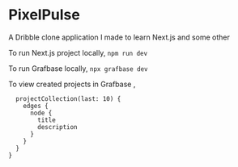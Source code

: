 # PixelPulse

A Dribble clone application I made to learn Next.js and some other

To run Next.js project locally,
`npm run dev`

To run Grafbase locally,
`npx grafbase dev`

To view created projects in Grafbase ,

```query ProjectCollection {
  projectCollection(last: 10) {
    edges {
      node {
        title
        description
      }
    }
  }
}
```
